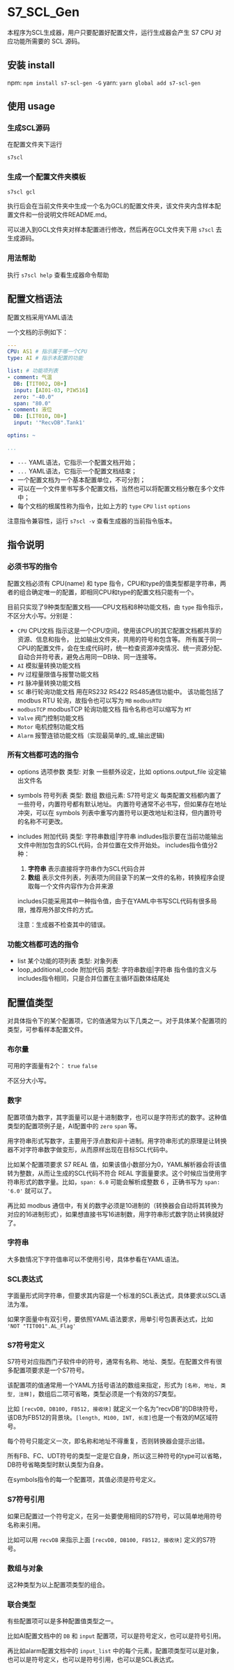# S7_SCL_Gen

本程序为SCL生成器，用户只要配置好配置文件，运行生成器会产生 S7 CPU 对应功能所需要的 SCL 源码。

## 安装 install

npm: `npm install s7-scl-gen -G`
yarn: `yarn global add s7-scl-gen`

## 使用 usage

### 生成SCL源码

在配置文件夹下运行

```bash
s7scl
```

### 生成一个配置文件夹模板

```bash
s7scl gcl
```

执行后会在当前文件夹中生成一个名为GCL的配置文件夹，该文件夹内含样本配置文件和一份说明文件README.md。

可以进入到GCL文件夹对样本配置进行修改，然后再在GCL文件夹下用 `s7scl` 去生成源码。

### 用法帮助

执行 `s7scl help` 查看生成器命令帮助

## 配置文档语法

配置文档采用YAML语法

一个文档的示例如下：

```YAML
---
CPU: AS1 # 指示属于哪一个CPU
type: AI # 指示本配置的功能

list: # 功能项列表
- comment: 气温
  DB: [TIT002, DB+]
  input: [AI01-03, PIW516]
  zero: "-40.0"
  span: "80.0"
- comment: 液位
  DB: [LIT010, DB+]
  input: '"RecvDB".Tank1'

optins: ~

...
```

- `---` YAML语法，它指示一个配置文档开始；
- `...` YAML语法，它指示一个配置文档结束；
- 一个配置文档为一个基本配置单位，不可分割；
- 可以在一个文件里书写多个配置文档，当然也可以将配置文档分散在多个文件中；
- 每个文档的根属性称为指令，比如上方的 `type` `CPU` `list` `options`

注意指令兼容性，运行 `s7scl -v` 查看生成器的当前指令版本。

## 指令说明

### 必须书写的指令

配置文档必须有 CPU(name) 和 type 指令，CPU和type的值类型都是字符串，两者的组合确定唯一的配置，即相同CPU和type的配置文档只能有一个。

目前只实现了9种类型配置文档——CPU文档和8种功能文档，由 `type` 指令指示，不区分大小写。分别是：

- `CPU`          CPU文档
  指示这是一个CPU空间，使用该CPU的其它配置文档都共享的资源、信息和指令，
  比如输出文件夹，共用的符号和包含等。
  所有属于同一CPU的配置文件，会在生成代码时，统一检查资源冲突情况、统一资源分配、自动合并符号表，避免占用同一DB块、同一连接等。
- `AI`           模拟量转换功能文档
- `PV`           过程量限值与报警功能文档
- `PI`           脉冲量转换功能文档
- `SC`           串行轮询功能文档
  用在RS232 RS422 RS485通信功能中。
  该功能包括了 modbus RTU 轮询，故指令也可以写为 `MB` `modbusRTU`
- `modbusTCP`    modbusTCP 轮询功能文档
  指令名称也可以缩写为 `MT`
- `Valve`        阀门控制功能文档
- `Motor`        电机控制功能文档
- `Alarm`        报警连锁功能文档（实现最简单的_或_输出逻辑)

### 所有文档都可选的指令

- options     选项参数
  类型: 对象
  一些额外设定，比如 options.output_file 设定输出文件名

- symbols     符号列表
  类型: 数组
  数组元素: S7符号定义
  每类配置文档都内置了一些符号，内置符号都有默认地址。
  内置符号通常不必书写，但如果存在地址冲突，可以在 symbols 列表中重写内置符号以更改地址和注释，但内置符号的名称不可更改。

- includes    附加代码
  类型: 字符串数组|字符串
  indludes指示要在当前功能输出文件中附加包含的SCL代码，合并位置在文件开始处。
  includes指令值分2种：
  
  1. **字符串** 表示直接将字符串作为SCL代码合并
  2. **数组**   表示文件列表，列表项为同目录下的某一文件的名称，转换程序会提取每一个文件内容作为合并来源
  
  includes只能采用其中一种指令值，由于在YAML中书写SCL代码有很多局限，推荐用外部文件的方式。
  
  注意：生成器不检查其中的错误。

### 功能文档都可选的指令

- list 某个功能的项列表
  类型: 对象列表
- loop_additional_code  附加代码
  类型: 字符串数组|字符串
  指令值的含义与includes指令相同，只是合并位置在主循环函数体结尾处

## 配置值类型

对具体指令下的某个配置项，它的值通常为以下几类之一。对于具体某个配置项的类型，可参看样本配置文件。

### 布尔量

可用的字面量有2个： `true` `false`

不区分大小写。

### 数字

配置项值为数字，其字面量可以是十进制数字，也可以是字符形式的数字。这种值类型的配置项例子是，AI配置中的 `zero` `span` 等。

用字符串形式写数字，主要用于浮点数和非十进制。用字符串形式的原理是让转换器不对字符串数字做变形，从而原样出现在目标SCL代码中。

比如某个配置项要求 S7 REAL 值，如果该值小数部分为0，YAML解析器会将该值转为整数，从而让生成的SCL代码不符合 REAL 字面量要求。这个时候应当使用字符串形式的数字量。比如，`span: 6.0` 可能会解析成整数 6 ，正确书写为 `span: '6.0'` 就可以了。

再比如 modbus 通信中，有关的数字必须是10进制的（转换器会自动将其转换为对应的16进制形式），如果想直接书写16进制数，用字符串形式数字防止转换就好了。

### 字符串

大多数情况下字符值串可以不使用引号，具体参看在YAML语法。

### SCL表达式

字面量形式同字符串，但要求其内容是一个标准的SCL表达式，具体要求以SCL语法为准。

如果字面量中有双引号，要依照YAML语法要求，用单引号包裹表达式，比如 `'NOT "TIT001".AL_Flag'`

### S7符号定义

S7符号对应指西门子软件中的符号，通常有名称、地址、类型。在配置文件有很多配置项要求是一个S7符号。

该配置项的值通常用一个YAML方括号语法的数组来指定，形式为 `[名称, 地址, 类型, 注释]`，数组后二项可省略，类型必须是一个有效的S7类型。

比如 `[recvDB, DB100, FB512, 接收块]` 就定义一个名为“recvDB”的DB块符号，该DB为FB512的背景块。`[length, M100, INT, 长度]`也是一个有效的M区域符号。

每个符号只能定义一次，即名称和地址不得重复，否则转换器会提示出错。

所有FB、FC、UDT符号的类型一定是它自身，所以这三种符号的type可以省略，DB符号省略类型时默认类型为自身。

在symbols指令的每一个配置项，其值必须是符号定义。

### S7符号引用

如果已配置过一个符号定义，在另一处要使用相同的S7符号，可以简单地用符号名称来引用。

比如可以用 `recvDB` 来指示上面 `[recvDB, DB100, FB512, 接收块]` 定义的S7符号。

### 数组与对象

这2种类型为以上配置项类型的组合。

### 联合类型

有些配置项可以是多种配置值类型之一。

比如AI配置文档中的 `DB` 和 `input` 配置项，可以是符号定义，也可以是符号引用。

再比如alarm配置文档中的 `input_list` 中的每个元素，配置项类型可以是对象，也可以是符号定义，也可以是符号引用，也可以是SCL表达式。
